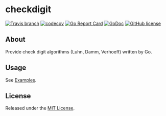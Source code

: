 # checkdigit

[![Travis branch](https://img.shields.io/travis/osamingo/checkdigit/master.svg)](https://travis-ci.org/osamingo/checkdigit)
[![codecov](https://codecov.io/gh/osamingo/checkdigit/branch/master/graph/badge.svg)](https://codecov.io/gh/osamingo/checkdigit)
[![Go Report Card](https://goreportcard.com/badge/osamingo/checkdigit)](https://goreportcard.com/report/osamingo/checkdigit)
[![GoDoc](https://godoc.org/github.com/osamingo/checkdigit?status.svg)](https://godoc.org/github.com/osamingo/checkdigit)
[![GitHub license](https://img.shields.io/badge/license-MIT-blue.svg)](https://raw.githubusercontent.com/osamingo/checkdigit/master/LICENSE)

## About

Provide check digit algorithms (Luhn, Damm, Verhoeff) written by Go.

## Usage

See [Examples](https://godoc.org/github.com/osamingo/checkdigit).

## License

Released under the [MIT License](https://github.com/osamingo/checkdigit/blob/master/LICENSE).
